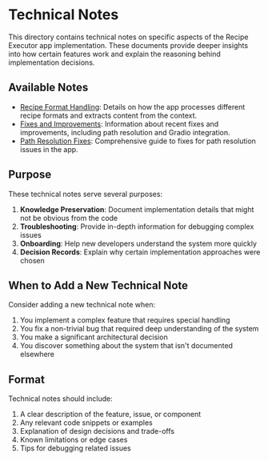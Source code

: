# Technical Notes

This directory contains technical notes on specific aspects of the Recipe Executor app implementation. These documents provide deeper insights into how certain features work and explain the reasoning behind implementation decisions.

## Available Notes

- [Recipe Format Handling](recipe_format_handling.md): Details on how the app processes different recipe formats and extracts content from the context.
- [Fixes and Improvements](fixes_and_improvements.md): Information about recent fixes and improvements, including path resolution and Gradio integration.
- [Path Resolution Fixes](path_resolution_fixes.md): Comprehensive guide to fixes for path resolution issues in the app.

## Purpose

These technical notes serve several purposes:

1. **Knowledge Preservation**: Document implementation details that might not be obvious from the code
2. **Troubleshooting**: Provide in-depth information for debugging complex issues
3. **Onboarding**: Help new developers understand the system more quickly
4. **Decision Records**: Explain why certain implementation approaches were chosen

## When to Add a New Technical Note

Consider adding a new technical note when:

1. You implement a complex feature that requires special handling
2. You fix a non-trivial bug that required deep understanding of the system
3. You make a significant architectural decision
4. You discover something about the system that isn't documented elsewhere

## Format

Technical notes should include:

1. A clear description of the feature, issue, or component
2. Any relevant code snippets or examples
3. Explanation of design decisions and trade-offs
4. Known limitations or edge cases
5. Tips for debugging related issues